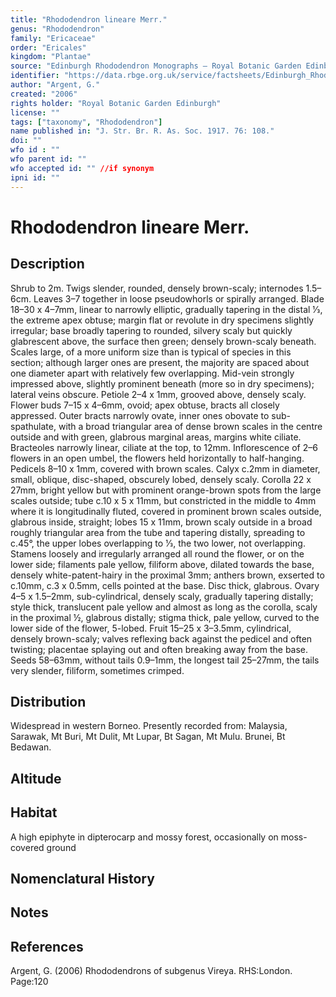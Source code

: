 ```yaml
---
title: "Rhododendron lineare Merr."
genus: "Rhododendron"
family: "Ericaceae"
order: "Ericales"
kingdom: "Plantae"
source: "Edinburgh Rhododendron Monographs – Royal Botanic Garden Edinburgh"
identifier: "https://data.rbge.org.uk/service/factsheets/Edinburgh_Rhododendron_Monographs.xhtml"
author: "Argent, G."
created: "2006"
rights holder: "Royal Botanic Garden Edinburgh"
license: ""
tags: ["taxonomy", "Rhododendron"]
name published in: "J. Str. Br. R. As. Soc. 1917. 76: 108."
doi: ""
wfo id : ""
wfo parent id: ""
wfo accepted id: "" //if synonym                      
ipni id: ""
---
```


                       

# Rhododendron lineare Merr.

## Description
Shrub to 2m. Twigs slender, rounded, densely brown-scaly; internodes 1.5–6cm. Leaves 3–7 together in loose pseudowhorls or spirally arranged. Blade 18–30 x 4–7mm, linear to narrowly elliptic, gradually tapering in the distal 1⁄3, the extreme apex obtuse; margin flat or revolute in dry specimens slightly irregular; base broadly tapering to rounded, silvery scaly but quickly glabrescent above, the surface then green; densely brown-scaly beneath. Scales large, of a more uniform size than is typical of species in this section; although larger ones are present, the majority are spaced about one diameter apart with relatively few overlapping. Mid-vein strongly impressed above, slightly prominent beneath (more so in dry specimens); lateral veins obscure. Petiole 2–4 x 1mm, grooved above, densely scaly. Flower buds 7–15 x 4–6mm, ovoid; apex obtuse, bracts all closely appressed. Outer bracts narrowly ovate, inner ones obovate to sub-spathulate, with a broad triangular area of dense brown scales in the centre outside and with green, glabrous marginal areas, margins white ciliate. Bracteoles narrowly linear, ciliate at the top, to 12mm. Inflorescence of 2–6 flowers in an open umbel, the flowers held horizontally to half-hanging. Pedicels 8–10 x 1mm, covered with brown scales. Calyx c.2mm in diameter, small, oblique, disc-shaped, obscurely lobed, densely scaly. Corolla 22 x 27mm, bright yellow but with prominent orange-brown spots from the large scales outside; tube c.10 x 5 x 11mm, but constricted in the middle to 4mm where it is longitudinally fluted, covered in prominent brown scales outside, glabrous inside, straight; lobes 15 x 11mm, brown scaly outside in a broad roughly triangular area from the tube and tapering distally, spreading to c.45°, the upper lobes overlapping to 1⁄3, the two lower, not overlapping. Stamens loosely and irregularly arranged all round the flower, or on the lower side; filaments pale yellow, filiform above, dilated towards the base, densely white-patent-hairy in the proximal 3mm; anthers brown, exserted to c.10mm, c.3 x 0.5mm, cells pointed at the base. Disc thick, glabrous. Ovary 4–5 x 1.5–2mm, sub-cylindrical, densely scaly, gradually tapering distally; style thick, translucent pale yellow and almost as long as the corolla, scaly in the proximal ½, glabrous distally; stigma thick, pale yellow, curved to the lower side of the flower, 5-lobed. Fruit 15–25 x 3–3.5mm, cylindrical, densely brown-scaly; valves reflexing back against the pedicel and often twisting; placentae splaying out and often breaking away from the base. Seeds 58–63mm, without tails 0.9–1mm, the longest tail 25–27mm, the tails very slender, filiform, sometimes crimped.

## Distribution
Widespread in western Borneo. Presently recorded from: Malaysia, Sarawak, Mt Buri, Mt Dulit, Mt Lupar, Bt Sagan, Mt Mulu. Brunei, Bt Bedawan.

## Altitude


## Habitat
A high epiphyte in dipterocarp and mossy forest, occasionally on moss-covered ground

## Nomenclatural History

                       
## Notes


## References

Argent, G. (2006) Rhododendrons of subgenus Vireya. RHS:London. Page:120
